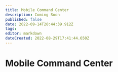 ```yaml
---
title: Mobile Command Center
description: Coming Soon
published: false
date: 2022-09-14T20:44:39.912Z
tags: 
editor: markdown
dateCreated: 2022-08-29T17:41:44.650Z
---
```


# Mobile Command Center
